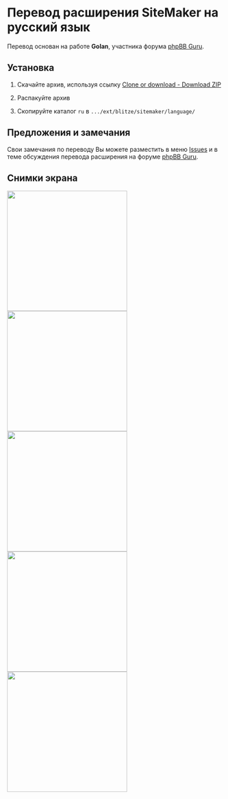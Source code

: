 # Перевод расширения SiteMaker на русский язык

Перевод основан на работе **Golan**, участника форума [phpBB Guru](https://www.phpbbguru.net/community/viewtopic.php?p=536891#p536891).

## Установка

1. Скачайте архив, используя ссылку [Clone or download - Download ZIP](https://github.com/demonlibra/phpBB-ext-sitemaker-translate-rus/archive/master.zip)  

2. Распакуйте архив  

3. Скопируйте каталог `ru` в `.../ext/blitze/sitemaker/language/`


## Предложения и замечания

Свои замечания по переводу Вы можете разместить в меню [Issues](https://github.com/demonlibra/phpBB-ext-sitemaker-translate-rus/issues) и в теме обсуждения перевода расширения на форуме [phpBB Guru](https://www.phpbbguru.net/community/viewtopic.php?p=536855#p536855).

## Снимки экрана

<img width="280" src="https://github.com/demonlibra/phpBB-ext-sitemaker-translate-rus/blob/master/screenshots/adm_menu1.png" /> <img width="280" src="https://github.com/demonlibra/phpBB-ext-sitemaker-translate-rus/blob/master/screenshots/adm_menu2.png" /> <img width="280" src="https://github.com/demonlibra/phpBB-ext-sitemaker-translate-rus/blob/master/screenshots/adm_settings.png" /> <img width="280" src="https://github.com/demonlibra/phpBB-ext-sitemaker-translate-rus/blob/master/screenshots/blocks.png" /> <img width="280" src="https://github.com/demonlibra/phpBB-ext-sitemaker-translate-rus/blob/master/screenshots/settings.png" />
